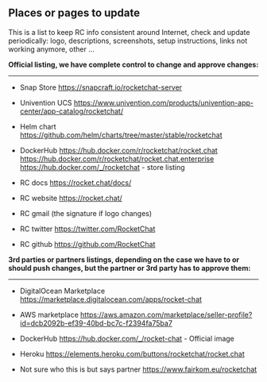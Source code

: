 ## Places or pages to update

This is a list to keep RC info consistent around Internet, check and update periodically: logo, descriptions, screenshots, setup instructions, links not working anymore, other ...

**Official listing, we have complete control to change and approve changes:**
___

- Snap Store
https://snapcraft.io/rocketchat-server

- Univention UCS
https://www.univention.com/products/univention-app-center/app-catalog/rocketchat/

- Helm chart
https://github.com/helm/charts/tree/master/stable/rocketchat

- DockerHub
https://hub.docker.com/r/rocketchat/rocket.chat
https://hub.docker.com/r/rocketchat/rocket.chat.enterprise
https://hub.docker.com/_/rocketchat - store listing

- RC docs
https://rocket.chat/docs/

- RC website
https://rocket.chat/

- RC gmail (the signature if logo changes)

- RC twitter
https://twitter.com/RocketChat

- RC github
https://github.com/RocketChat

**3rd parties or partners listings, depending on the case we have to or should push changes, but the partner or 3rd party has to approve them:**
___

- DigitalOcean Marketplace
https://marketplace.digitalocean.com/apps/rocket-chat

- AWS marketplace
https://aws.amazon.com/marketplace/seller-profile?id=dcb2092b-ef39-40bd-bc7c-f2394fa75ba7

- DockerHub
https://hub.docker.com/_/rocket-chat - Official image

- Heroku 
https://elements.heroku.com/buttons/rocketchat/rocket.chat

- Not sure who this is but says partner
https://www.fairkom.eu/rocketchat
